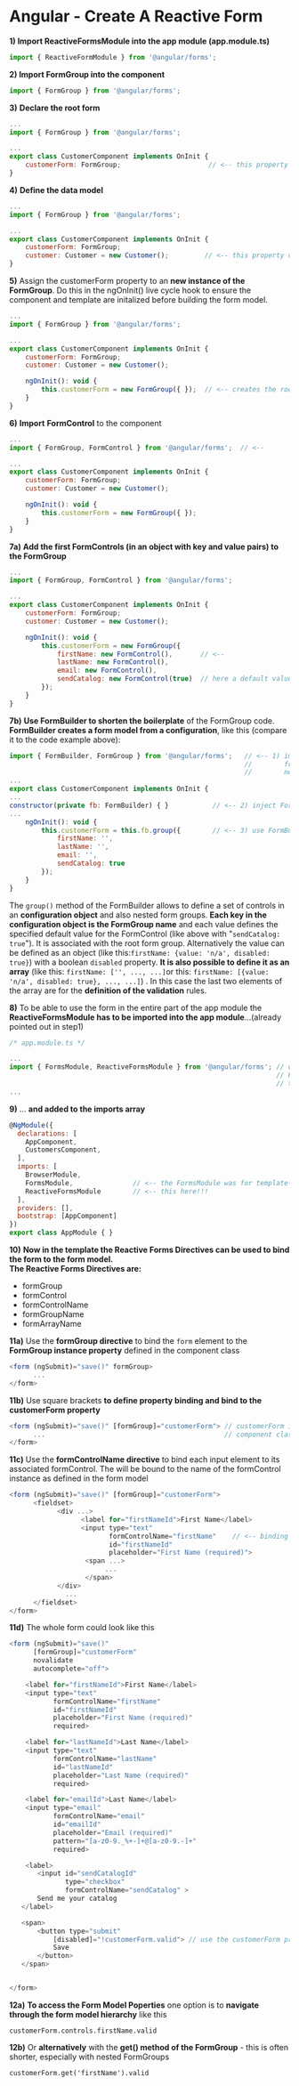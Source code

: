 # Angular - Create A Reactive Form

**1\) Import ReactiveFormsModule into the app module \(app.module.ts\)**

```js
import { ReactiveFormModule } from '@angular/forms';
```

**2\) Import FormGroup into the component**

```js
import { FormGroup } from '@angular/forms';
```

**3\)** **Declare the root form**

```js
...
import { FormGroup } from '@angular/forms';

... 
export class CustomerComponent implements OnInit {
    customerForm: FormGroup;                      // <-- this property holds the reference to the form model
}
```

**4\)** **Define the data model**

```js
...
import { FormGroup } from '@angular/forms';

... 
export class CustomerComponent implements OnInit {
    customerForm: FormGroup;             
    customer: Customer = new Customer();         // <-- this property defines the data model
}
```

**5\)** Assign the customerForm property to an **new instance of the FormGroup**. Do this in the ngOnInit\(\) live cycle hook to ensure the component and template are initalized before building the form model.

```js
...
import { FormGroup } from '@angular/forms';

... 
export class CustomerComponent implements OnInit {
    customerForm: FormGroup;             
    customer: Customer = new Customer();         

    ngOnInit(): void {
        this.customerForm = new FormGroup({ });  // <-- creates the root FormGroup for the form model
    }
}
```

**6\)** **Import** **FormControl** to the component

```js
...
import { FormGroup, FormControl } from '@angular/forms';  // <-- 

... 
export class CustomerComponent implements OnInit {
    customerForm: FormGroup;             
    customer: Customer = new Customer(); 

    ngOnInit(): void {
        this.customerForm = new FormGroup({ });  
    }        
}
```

**7a\)** **Add the first FormControls \(in an object with key and value pairs\) to the FormGroup**

```js
...
import { FormGroup, FormControl } from '@angular/forms';  

... 
export class CustomerComponent implements OnInit {
    customerForm: FormGroup;             
    customer: Customer = new Customer(); 

    ngOnInit(): void {
        this.customerForm = new FormGroup({
            firstName: new FormControl(),       // <--
            lastName: new FormControl(),
            email: new FormControl(),
            sendCatalog: new FormControl(true)  // here a default value is passed in (optional)
        });
    }
}
```

**7b\)** **Use FormBuilder to shorten the boilerplate** of the FormGroup code. **FormBuilder creates a form model from a configuration**, like this \(compare it to the code example above\):

```js
import { FormBuilder, FormGroup } from '@angular/forms';   // <-- 1) import FormBuilder and delete FormControl
                                                           //        from import statement it is no longer
                                                           //        needed. That's done by FormBuilder.
...
export class CustomerComponent implements OnInit {
...
constructor(private fb: FormBuilder) { }           // <-- 2) inject FormBuilder via constructor parameter
...
    ngOnInit(): void {
        this.customerForm = this.fb.group({        // <-- 3) use FormBuilder instance. 
            firstName: '',
            lastName: '',
            email: '',
            sendCatalog: true
        });
    }
}
```

The `group()` method of the FormBuilder allows to define a set of controls in an **configuration object** and also nested form groups. **Each key in the configuration object is the FormGroup name** and each value defines the specified default value for the FormControl \(like above with "`sendCatalog: true`"\). It is associated with the root form group. Alternatively the value can be defined as an object \(like this:`firstName: {value: 'n/a', disabled: true}`\) with a boolean `disabled` property. **It is also possible to define it as an array** \(like this: `firstName: ['', ..., ...]`or this: `firstName: [{value: 'n/a', disabled: true}, ..., ...]`\) . In this case the last two elements of the array are for the **definition of the validation** rules.

**8\)** To be able to use the form in the entire part of the app module the **ReactiveFormsModule has to be imported into the app module**...\(already pointed out in step1\)

```js
/* app.module.ts */

...
import { FormsModule, ReactiveFormsModule } from '@angular/forms'; // only ReactiveFormsModule!!!!!
                                                                   // FormsModule was for 
                                                                   // template-driven forms
...
```

**9\)** ... **and added to the imports array**

```js
@NgModule({
  declarations: [
    AppComponent,
    CustomersComponent,
  ],
  imports: [
    BrowserModule,
    FormsModule,               // <-- the FormsModule was for template-driven forms
    ReactiveFormsModule        // <-- this here!!!
  ],
  providers: [],
  bootstrap: [AppComponent]
})
export class AppModule { }
```

**10\)** **Now in the template the Reactive Forms Directives can be used to bind the form to the form model.  
The Reactive Forms Directives are:**

* formGroup  
* formControl  
* formControlName  
* formGroupName  
* formArrayName

**11a\)** Use the **formGroup directive** to bind the `form` element to the **FormGroup instance property** defined in the component class

```js
<form (ngSubmit)="save()" formGroup>
      ...                                             
</form>
```

**11b\)** Use square brackets **to define property binding and bind to the customerForm property**

```js
<form (ngSubmit)="save()" [formGroup]="customerForm"> // customerForm is the form model property from the
      ...                                             // component class
</form>
```

**11c\)** Use the **formControlName directive** to bind each input element to its associated formControl. The will be bound to the name of the formControl instance as defined in the form model

```js
<form (ngSubmit)="save()" [formGroup]="customerForm"> 
      <fieldset>
            <div ...>
                  <label for="firstNameId">First Name</label>
                  <input type="text" 
                         formControlName="firstName"    // <-- binding to the property of the form model
                         id="firstNameId" 
                         placeholder="First Name (required)">
                   <span ...>
                        ...
                   </span>
            </div>
              ...
      </fieldset>                                            
</form>
```

**11d\)** The whole form could look like this

```js
<form (ngSubmit)="save()" 
      [formGroup]="customerForm"
      novalidate 
      autocomplete="off">

    <label for="firstNameId">First Name</label>
    <input type="text" 
           formControlName="firstName" 
           id="firstNameId" 
           placeholder="First Name (required)" 
           required>

    <label for="lastNameId">Last Name</label>
    <input type="text" 
           formControlName="lastName" 
           id="lastNameId" 
           placeholder="Last Name (required)" 
           required>

    <label for="emailId">Last Name</label>
    <input type="email" 
           formControlName="email" 
           id="emailId" 
           placeholder="Email (required)"
           pattern="[a-z0-9._%+-]+@[a-z0-9.-]+"
           required>

    <label>
       <input id="sendCatalogId"
              type="checkbox"
              formControlName="sendCatalog" >
       Send me your catalog
   </label>

   <span>
       <button type="submit"
           [disabled]="!customerForm.valid"> // use the customerForm property to check if the form is valid
           Save
       </button>
   </span>


</form>
```

**12a\)** **To access the Form Model Poperties** one option is to **navigate through the form model hierarchy** like this

```
customerForm.controls.firstName.valid
```

**12b\)** Or **alternatively** with the **get\(\) method of the FormGroup** - this is often shorter, especially with nested FormGroups

```
customerForm.get('firstName').valid
```



